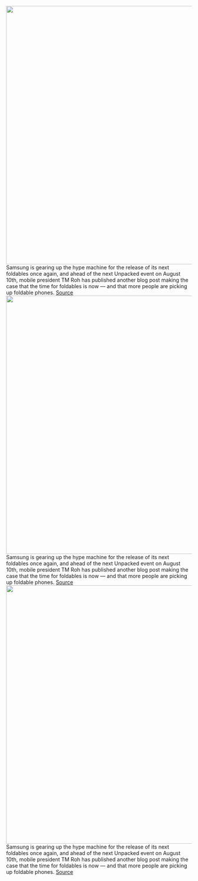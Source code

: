 <img src='https://cdn.vox-cdn.com/thumbor/RZi5Jp1quAbHjFCQiRcqvJ52_gk=/0x0:1320x880/1200x800/filters:focal(555x335:765x545)/cdn.vox-cdn.com/uploads/chorus_image/image/71157191/dseifert_4711_samsung_z_flip_3_5.0.jpg' width='700px' /><br/>
Samsung is gearing up the hype machine for the release of its next foldables once again, and ahead of the next Unpacked event on August 10th, mobile president TM Roh has published another blog post making the case that the time for foldables is now — and that more people are picking up foldable phones.
<a href='https://www.theverge.com/2022/7/20/23272029/samsung-tm-roh-foldable-phones-mainstream'> Source <a/><img src='https://cdn.vox-cdn.com/thumbor/RZi5Jp1quAbHjFCQiRcqvJ52_gk=/0x0:1320x880/1200x800/filters:focal(555x335:765x545)/cdn.vox-cdn.com/uploads/chorus_image/image/71157191/dseifert_4711_samsung_z_flip_3_5.0.jpg' width='700px' /><br/>
Samsung is gearing up the hype machine for the release of its next foldables once again, and ahead of the next Unpacked event on August 10th, mobile president TM Roh has published another blog post making the case that the time for foldables is now — and that more people are picking up foldable phones.
<a href='https://www.theverge.com/2022/7/20/23272029/samsung-tm-roh-foldable-phones-mainstream'> Source <a/><img src='https://cdn.vox-cdn.com/thumbor/RZi5Jp1quAbHjFCQiRcqvJ52_gk=/0x0:1320x880/1200x800/filters:focal(555x335:765x545)/cdn.vox-cdn.com/uploads/chorus_image/image/71157191/dseifert_4711_samsung_z_flip_3_5.0.jpg' width='700px' /><br/>
Samsung is gearing up the hype machine for the release of its next foldables once again, and ahead of the next Unpacked event on August 10th, mobile president TM Roh has published another blog post making the case that the time for foldables is now — and that more people are picking up foldable phones.
<a href='https://www.theverge.com/2022/7/20/23272029/samsung-tm-roh-foldable-phones-mainstream'> Source <a/>